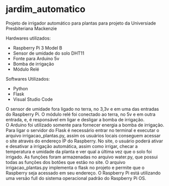 # jardim_automatico
Projeto de irrigador automático para plantas para projeto da Universiade Presbiteriana Mackenzie

Hardwares utilizados:
- Raspberry Pi 3 Model B
- Sensor de umidade do solo DHT11
- Fonte para Arduino 5v
- Bomba de irrigação 
- Módulo Relé

Softwares Utilizados:
- Python
- Flask
- Visual Studio Code



O sensor de umidade fora ligado no terra, no 3,3v e em uma das entradas do Raspberry Pi. 
O módulo relé foi conectado ao terra, no 5v e em outra entrada, e, é responsável em ligar e desligar a bomba de irrigação.  
O Arduino foi utilizado somente para fornecer energia a bomba de irrigação. 
Para ligar o servidor do Flask é necessário entrar no terminal e executar o arquivo irrigacao_plantas.py, assim os usuários locais conseguem acessar o site através do endereço IP do Raspberry. 
No site, o usuário poderá ativar e desativar a irrigação automática, assim como irrigar, checar a temperatura e umidade da planta e ver qual a última vez que o solo foi irrigado.
As funções foram armazenadas no arquivo water.py, que possui todas as funções dos botões que estão no site. 
O arquivo irrigacao_plantas.py implementa o flask no projeto e permite que o Raspberry seja acessado em seu endereço.
O Raspberry Pi está utilizando uma versão full do sistema operacional padrão do Raspberry Pi OS. 
